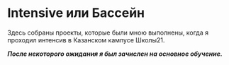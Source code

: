 # Intensive или Бассейн

Здесь собраны проекты, которые были мною выполнены, когда я проходил интенсив в Казанском кампусе Школы21.  

***После некоторого ожидания я был зачислен на основное обучение.***